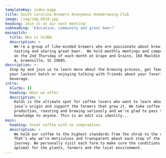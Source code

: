 ```yaml
---
templateKey: index-page
title: South Carolina Brewers Anonymous Homebrewing Club
image: /img/img_6818.jpg
heading: Join us at our next meeting!
subheading: 'Education, community and great beer!'
mainpitch:
  title: Who is SCUBA
  description: >
    We're a group of like-minded brewers who are passionate about brewing,
    tasting and sharing great beer.  We hold monthly meetings and competitions
    on the 2nd Thursday of each month at Grape and Grains, 104 Mauldin Rd Ste.
    A, Greenville, SC 29605. 
description: >-
  Stop by and join us to learn more about the brewing process, get feedback on
  your lastest batch or enjoying talking with friends about your favorite
  beverage.
intro:
  blurbs: []
  heading: What we offer
  description: >
    Kaldi is the ultimate spot for coffee lovers who want to learn about their
    java’s origin and support the farmers that grew it. We take coffee
    production, roasting and brewing seriously and we’re glad to pass that
    knowledge to anyone. This is an edit via identity...
main:
  heading: Great coffee with no compromises
  description: >
    We hold our coffee to the highest standards from the shrub to the cup.
    That’s why we’re meticulous and transparent about each step of the coffee’s
    journey. We personally visit each farm to make sure the conditions are
    optimal for the plants, farmers and the local environment.
---
```


